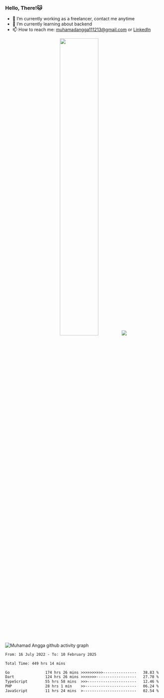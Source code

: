 
### Hello, There!🐱

- 🔭 I’m currently working as a freelancer, contact me anytime
- 🌱 I’m currently learning about backend
- 📫 How to reach me: [muhamadangga111213@gmail.com](mailto:muhamadangga111213@gmail.com) or [LinkedIn](https://www.linkedin.com/in/muhamad-angga)

<p align="center">
    <img width="49.5%" src="https://github-readme-stats.vercel.app/api?username=muhangga&count_private=true&theme=ocean_dark&show_icons=true" />
    &nbsp;
    <img src="https://github-readme-stats.vercel.app/api/top-langs/?username=muhangga&langs_count=8&layout=compact&theme=ocean_dark&show_icons=true" />
</p>

![Muhamad Angga github activity graph](https://github-readme-activity-graph.cyclic.app/graph?username=muhangga&custom_title=Angga&color=708090&theme=github-dark)


<!--START_SECTION:waka-->

```txt
From: 16 July 2022 - To: 10 February 2025

Total Time: 449 hrs 14 mins

Go                174 hrs 26 mins >>>>>>>>>>---------------   38.83 %
Dart              124 hrs 26 mins >>>>>>>------------------   27.70 %
TypeScript        55 hrs 58 mins  >>>----------------------   12.46 %
PHP               28 hrs 1 min    >>-----------------------   06.24 %
JavaScript        11 hrs 24 mins  >------------------------   02.54 %
```

<!--END_SECTION:waka-->

